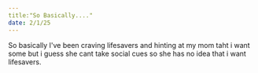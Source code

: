 ```yaml
---
title:"So Basically...."
date: 2/1/25
---
```

So basically I've been craving lifesavers and hinting at my mom taht i want some but i guess she cant take social cues so she has no idea that i want lifesavers. 
